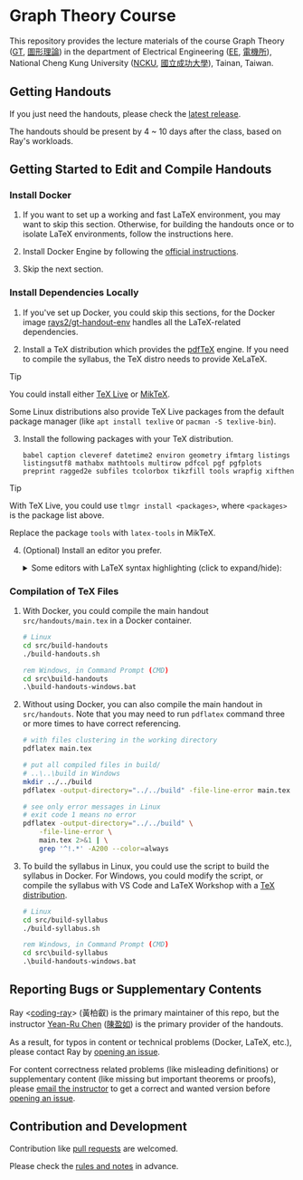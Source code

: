 # Graph Theory Course

This repository provides the lecture materials of the course Graph Theory ([GT](https://class-qry.acad.ncku.edu.tw/crm/course_map/course.php?dept=N2&cono=N258400&lang=en), [圖形理論](https://class-qry.acad.ncku.edu.tw/crm/course_map/course.php?dept=N2&cono=N258400)) in the department of Electrical Engineering ([EE](https://www.ee.ncku.edu.tw/en/), [電機所](https://www.ee.ncku.edu.tw/)), National Cheng Kung University ([NCKU](https://www.ncku.edu.tw/), [國立成功大學](https://www.ncku.edu.tw/?Lang=zh-tw)), Tainan, Taiwan.

## Getting Handouts

If you just need the handouts, please check the [latest release](https://github.com/coding-ray/gt-course/releases/latest).

The handouts should be present by 4 ~ 10 days after the class, based on Ray's workloads.

## Getting Started to Edit and Compile Handouts

### Install Docker

1. If you want to set up a working and fast LaTeX environment, you may want to skip this section. Otherwise, for building the handouts once or to isolate LaTeX environments, follow the instructions here.

1. Install Docker Engine by following the [official instructions](https://docs.docker.com/engine/install/).

1. Skip the next section.

### Install Dependencies Locally

1.  If you've set up Docker, you could skip this sections, for the Docker image [rays2/gt-handout-env](https://hub.docker.com/r/rays2/gt-handout-env) handles all the LaTeX-related dependencies.

1.  Install a TeX distribution which provides the [pdfTeX](https://tug.org/applications/pdftex/) engine. If you need to compile the syllabus, the TeX distro needs to provide XeLaTeX.
> [!TIP]
> You could install either [TeX Live](https://www.tug.org/texlive/) or [MikTeX](https://miktex.org/download).
>
> Some Linux distributions also provide TeX Live packages from the default package manager (like `apt install texlive` or `pacman -S texlive-bin`).

3.  Install the following packages with your TeX distribution.

    <!--
    When building a Docker image as the environment, the script accesses this package list, so make sure this list covers all required packages to build handouts in a Docker container.

    Also, make sure the div tag is at three lines before the single-line package list.
    -->

    <div id="package-list"></div>

    ```
    babel caption cleveref datetime2 environ geometry ifmtarg listings listingsutf8 mathabx mathtools multirow pdfcol pgf pgfplots preprint ragged2e subfiles tcolorbox tikzfill tools wrapfig xifthen
    ```

> [!TIP]
> With TeX Live, you could use `tlmgr install <packages>`, where `<packages>` is the package list above.
>
> Replace the package `tools` with `latex-tools` in MikTeX.

4.  (Optional) Install an editor you prefer.
    <details>
    <summary>Some editors with LaTeX syntax highlighting (click to expand/hide):</summary>

    Terminal:

    1. [Emacs with AUCTeX](https://tex.stackexchange.com/a/356)
    1. [Vim/gVim](https://www.vim.org/), [Neovim](https://neovim.io/), [MacVim](https://macvim.org/) (macOS) with [vim-latex](https://vim-latex.sourceforge.net/)
    1. [Nano](https://www.nano-editor.org/)
    1. [Sublime Text](https://www.sublimetext.com/)

    Simple GUI:

    1. [Notepadqq](https://notepadqq.com/s/)
    1. [Notepad++](https://notepad-plus-plus.org/)

    Comprehensive GUI, IDE:

    1. [Visual Studio Code](https://code.visualstudio.com/) (VS Code), [VSCodium](https://vscodium.com/)
    1. [TexMaker](https://www.xm1math.net/texmaker/)
    1. [TeXstudio](https://www.texstudio.org/)
    1. [TeXworks](https://tug.org/texworks/)
    </details>

### Compilation of TeX Files

<div id="docker-handout"></div>

1.  With Docker, you could compile the main handout `src/handouts/main.tex` in a Docker container.

    ```bash
    # Linux
    cd src/build-handouts
    ./build-handouts.sh
    ```

    ```bat
    rem Windows, in Command Prompt (CMD)
    cd src\build-handouts
    .\build-handouts-windows.bat
    ```

1.  Without using Docker, you can also compile the main handout in `src/handouts`. Note that you may need to run `pdflatex` command three or more times to have correct referencing.

    ```bash
    # with files clustering in the working directory
    pdflatex main.tex

    # put all compiled files in build/
    # ..\..\build in Windows
    mkdir ../../build
    pdflatex -output-directory="../../build" -file-line-error main.tex

    # see only error messages in Linux
    # exit code 1 means no error
    pdflatex -output-directory="../../build" \
        -file-line-error \
        main.tex 2>&1 | \
        grep '^!.*' -A200 --color=always
    ```

1.  To build the syllabus in Linux, you could use the script to build the syllabus in Docker. For Windows, you could modify the script, or compile the syllabus with VS Code and LaTeX Workshop with a [TeX distribution](#install-dependencies-locally).
    ```bash
    # Linux
    cd src/build-syllabus
    ./build-syllabus.sh
    ```
    ```bat
    rem Windows, in Command Prompt (CMD)
    cd src\build-syllabus
    .\build-handouts-windows.bat
    ```

## Reporting Bugs or Supplementary Contents

Ray <[coding-ray](https://github.com/coding-ray)> (黃柏叡) is the primary maintainer of this repo, but the instructor [Yean-Ru Chen](https://www.ee.ncku.edu.tw/en/teacher/index2.php?teacher_id=162) ([陳盈如](https://www.ee.ncku.edu.tw/teacher/index2.php?teacher_id=162)) is the primary provider of the handouts.

As a result, for typos in content or technical problems (Docker, LaTeX, etc.), please contact Ray by [opening an issue](https://github.com/coding-ray/gt-course/issues).

For content correctness related problems (like misleading definitions) or supplementary content (like missing but important theorems or proofs), please [email the instructor](https://www.ee.ncku.edu.tw/teacher/index2.php?teacher_id=162) to get a correct and wanted version before [opening an issue](https://github.com/coding-ray/gt-course/issues).

## Contribution and Development

Contribution like [pull requests](https://github.com/coding-ray/gt-course/pulls) are welcomed.

Please check the [rules and notes](doc/dev-notes.md) in advance.
